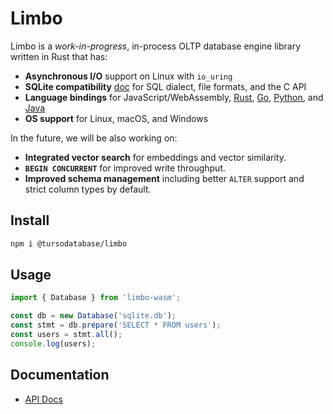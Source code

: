 # Limbo 

Limbo is a _work-in-progress_, in-process OLTP database engine library written in Rust that has:

* **Asynchronous I/O** support on Linux with `io_uring`
* **SQLite compatibility** [doc](../../COMPAT.md) for SQL dialect, file formats, and the C API
* **Language bindings** for JavaScript/WebAssembly, [Rust](../rust), [Go](../go), [Python](../python), and [Java](../java)
* **OS support** for Linux, macOS, and Windows

In the future, we will be also working on:

* **Integrated vector search** for embeddings and vector similarity.
* **`BEGIN CONCURRENT`** for improved write throughput.
* **Improved schema management** including better `ALTER` support and strict column types by default.

## Install

```sh
npm i @tursodatabase/limbo
```

## Usage

```js
import { Database } from 'limbo-wasm';

const db = new Database('sqlite.db');
const stmt = db.prepare('SELECT * FROM users');
const users = stmt.all();
console.log(users);
```

## Documentation

- [API Docs](https://github.com/tursodatabase/limbo/blob/main/bindings/javascript/docs/API.md)

